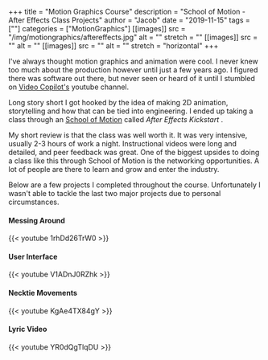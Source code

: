 +++
title = "Motion Graphics Course"
description = "School of Motion - After Effects Class Projects"
author = "Jacob"
date = "2019-11-15"
tags = [""]
categories = ["MotionGraphics"]
[[images]]
  src = "/img/motiongraphics/aftereffects.jpg"
  alt = ""
  stretch = ""
[[images]]
  src = ""
  alt = ""
[[images]]
  src = ""
  alt = ""
  stretch = "horizontal"
+++

I've always thought motion graphics and animation were cool. I never knew too much about the production however until just a few years ago. I figured there was software out there, but never seen or heard of it until I stumbled on <a href="https://www.youtube.com/user/videocopilot">Video Copilot's</a> youtube channel.

Long story short I got hooked by the idea of making 2D animation, storytelling and how that can be tied into engineering. I ended up taking a class through an <a href="https://www.schoolofmotion.com/">School of Motion</a> called <i> After Effects Kickstart </i>. 

My short review is that the class was well worth it. It was very intensive, usually 2-3 hours of work a night. Instructional videos were long and detailed, and peer feedback was great. One of the biggest upsides to doing a class like this through School of Motion is the networking opportunities. A lot of people are there to learn and grow and enter the industry. 

Below are a few projects I completed throughout the course. Unfortunately I wasn't able to tackle the last two major projects due to personal circumstances.

#### Messing Around
{{< youtube 1rhDd26TrW0 >}}
<br>

#### User Interface 
{{< youtube V1ADnJ0RZhk >}}
<br>

#### Necktie Movements
{{< youtube KgAe4TX84gY >}}
<br>

#### Lyric Video
{{< youtube YR0dQgTlqDU >}}
<br>


<!--more-->


